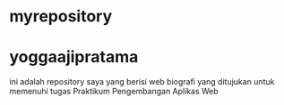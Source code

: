 # myrepository
# yoggaajipratama

ini adalah repository saya yang berisi web biografi yang ditujukan untuk memenuhi tugas Praktikum Pengembangan Aplikas Web
